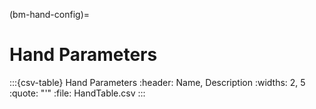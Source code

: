 (bm-hand-config)=

# Hand Parameters


:::{csv-table} Hand Parameters
:header: Name, Description
:widths: 2, 5
:quote: "'"
:file: HandTable.csv
:::
